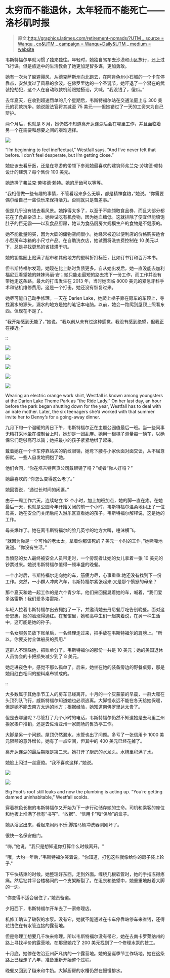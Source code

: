 # 太穷而不能退休，太年轻而不能死亡——洛杉矶时报

> 原文:[http://graphics.latimes.com/retirement-nomads/?UTM _ source = Wanqu . co&UTM _ campaign = Wanqu+Daily&UTM _ medium = website](http://graphics.latimes.com/retirement-nomads/?utm_source=wanqu.co&utm_campaign=Wanqu+Daily&utm_medium=website)

韦斯特福尔早就习惯了独来独往。年轻时，她独自驾车去沙漠和山区旅行，还上过飞行课。但是旅途中的生活教会了她更加足智多谋，更加勇敢。

她有一次为了躲避飓风，从德克萨斯州向北跑去，在阿肯色州小石城的一个卡车停靠点，安然度过了风暴的余波。在佛罗里达的一个圣诞节，她吓退了一个潜在的武装抢劫犯，这个人在自动取款机前跟她搭讪，大喊，“我没钱了，傻瓜。”

去年夏天，在收到超速罚单的几个星期后，韦斯特福尔站在交通法庭上与 300 美元的罚款抗争。她说服法官将其减至 75 美元——但她错过了一天的工资来为自己辩护。

两个月后，也就是 8 月，她仍然不知道离开达连湖后会在哪里工作，并且面临着另一个在需要和想要之间的艰难选择。

![](../Images/53cfb099dddead03ffd35e4d5adefcfe.png)

“I’m beginning to feel ineffectual,” Westfall says. “And I’ve never felt that before. I don’t feel desperate, but I’m getting close.”



她应该去看牙医，还是在导游的带领下参观她最喜欢的建筑师弗兰克·劳埃德·赖特设计的建筑？每个售价 100 美元。

她选择了弗兰克·劳埃德·赖特。她的牙齿可以等等。

“我相信做一些有趣的事情，不管看起来多么无聊，都是精神食粮，”她说。“你需要偶尔给自己一些快乐来保持活力。否则就只是苦差事。”

但是几乎没有钱去看风景。她挣得太多了，以至于不能领取食品券，而且大部分都花在了食品杂货上。她尝试吃有机食物，因为她血糖低。这就排除了便宜但能填饱肚子的巨无霸——以及食品厨房，她认为食品厨房大规模生产的食物是不健康的。

她不能批量购买，因为大脚的储物空间很小。她经常被迫以便利店的价格购买适合小型房车冰箱的小尺寸产品。在自助洗衣店，她试图将洗衣费控制在 10 美元以下，总是寻找更热的省钱烘干机。

她的钥匙圈上贴满了超市和其他地方的塑料折扣标签，比如订书钉和百万本书。

但韦斯特福尔发现，她现在比上路时负债更多。自从她出发后，她一直没能去加利福尼亚看望她的妹妹玛丽·安；她只能走最短的路去找下一份工作，而工作并没有带她走这条路。最大的打击发生在 2013 年，当时她面临 8000 美元的紧急牙科手术和钻机维修费用。这是一个打击，她还没有恢复过来。

她尽可能自己动手修理。一天在 Darien Lake，她爬上梯子靠在房车的车顶上，寻找漏水的源头，漏水的地方是她的笔记本电脑。以前，她会一路爬到屋顶上照看东西。但现在不是了。

“我开始感到无能了，”她说。“我以前从未有过这种感觉。我没有感到绝望，但我正在接近。”

::

![](../Images/569f61e0e40bc3a545252fb8a60daf09.png)

![](../Images/ea0e50724062baa7eef872c3ae7a559e.png)

![](../Images/49cccfa98d68f25f6c4084d6aa5e7ad9.png)

![](../Images/ed21ac257c0b5f2d0e875d48f9aa5594.png)

![](../Images/e34a99fdca120a3b342a496397261b1d.png)

Wearing an electric orange work shirt, Westfall is known among youngsters at the Darien Lake Theme Park as “the Ride Lady.” On her last day, an hour before the park began shutting down for the year, Westfall has to deal with an irate mother. Later, the six teenagers she’d worked with that summer invite her to Denny’s for a going-away dinner.











九月下旬一个温暖的周日下午，韦斯特福尔正在主题公园值最后一班。当一些同事无精打采地坐在控制台上时，她却是一团乱麻。她用一根棍子测量每一辆车，以确保它们足够高可以骑；她把最小的孩子紧紧地绑了起来。

戴着她在一个卡车停靠站买的豹纹眼镜，她弯下腰与小家伙面对面交谈，从不屈尊俯就。一些人自发地拥抱了她。

他们会问，“你在塔吉特百货公司戴眼镜了吗？”或者“你人好吗？”

她最喜欢的:“你怎么变得这么老了。”

她回答说，“通过长时间的闲逛。”

由于一周工作六天，连续站立 12 个小时，加上加班加点，她的脚一直在疼。在她最后一天，也就是公园今年开始关闭的前一个小时，韦斯特福尔温柔地纠正了一位母亲，她在安全门关闭后闯入游乐区查看她的孩子。韦斯特福尔解释说，这是她的工作。

母亲爆炸了。她在离韦斯特福尔的脸几英寸的地方大叫，唾沫横飞。

“就因为你是一个可怜的老太太，拿着你那该死的 7 美元一小时的工作，”她嘶嘶地说道。“你没有生活。”

当愤怒的女人最终被安全人员带走时，一个旁观者让她的女儿拿着一张 10 美元的钞票过来。她说韦斯特福尔值得一顿丰盛的晚餐。

一个小时后，韦斯特福尔走向她的车，筋疲力尽，心事重重:她还没有找到下一份工作。突然，一小群人冲向汽车，韦斯特福尔紧张起来:又是那个愤怒的母亲？

那个夏天和她一起工作的是六个青少年。他们来回摇晃着她的车，喊着，“我们爱多洛雷斯！我们爱多洛雷斯。”

年轻人拉着韦斯特福尔出去拥抱了一下，并邀请她去丹尼餐厅吃告别晚餐。面对这份恩惠，她的脸涨得通红。在餐馆里，她和高中生们一起笑着说，在另一种生活中，这可能是她的孙子。

一名女服务员放下账单后，一名经理走过来，把手放在韦斯特福尔的肩膀上。"所以，你要支付全体船员的费用."

这群人不理睬他，把账单分了。韦斯特福尔的那份一共是 10 美元；她的美国退休人员协会的卡把损失减少到了 8 美元。

她走进夜色中，感觉不那么孤单了。后来，她坐在她的装备旁边的野餐桌旁，那是她用红白相间的塑料桌布铺成的。

::

大多数属于其他季节工人的房车已经离开。十月的一个灰蒙蒙的早晨，一群大雁在头顶列队飞行，威斯特福尔知道她也必须逃离。大脚怪永远不能在冬天给她保暖，但是她不能去南方太远的地方；根据经验，她知道南佛罗里达太贵了。

但是去哪里呢？尽管打了几个小时的电话，韦斯特福尔仍然不知道她是去马里兰州挨家挨户推销，还是去佐治亚州一家商场的售货亭工作。

大脚是另一个问题。屋顶仍然漏水，水管也出了问题。多亏了一张信用卡 1000 美元限额的意外增长，她有了一点空间，但其中的 400 美元已经花掉了。

离开达连湖的最后期限是第二天。她打开了厨房的水龙头。水槽里积满了水。

她脸上闪过一丝疲倦。“我不喜欢这样，”她说。

![](../Images/35c77a0851f92908d6fc5c1b1e567315.png)

![](../Images/60eeda067fdf6b70534ad08a28f224ec.png)

Big Foot’s roof still leaks and now the plumbing is acting up. “You’re getting damned uninhabitable,” Westfall scolds.





穿着棕色长袍的韦斯特福尔又开始为下一步行动储存她的生命。司机和乘客的座位和地板上堆满了标有“书写”、“收据”、“信用卡”和“保险”的盒子。

她从浴室出来，看起来闷闷不乐:脚踏马桶冲洗器刚刚坏了。

很快一名保安敲门。

“嗨，”他说。"我只是想知道你打算什么时候离开。"

“哦，大约一年后，”韦斯特福尔笑着说。"你知道，打包这些就像给你的房子装上轮子."

下午快结束的时候，她整理好东西，走到外面。缠绕几根软管时，她的手指冻得疼痛。然后钻井平台楼梯间的一个支架断裂了。在沮丧和绝望中，她重重地敲着大脚的一边。

“你变得不适合居住了，”她责备道。

夕阳西下，韦斯特福尔开车去了一家修理店。

机修工确认了破裂的水泵。没有它，她就不能通过在卡车停靠站停车来省钱，还得花钱住在有水管连接的露营地。

但是修理工想要几千块来修理。所以韦斯特福尔没有带它，她在去南卡罗莱纳州的路上寻找半价的露营地，在那里她花了 200 美元找到了一个修理水泵的技工。

十月底，她停在佐治亚州萨凡纳的一个露营地。她的圣诞季节工作场地。她在这条路上已经走了八年，准备重新开始整个过程。

晚餐又回到了糙米和牛奶。大脚厨房的水槽仍然在慢慢排水。